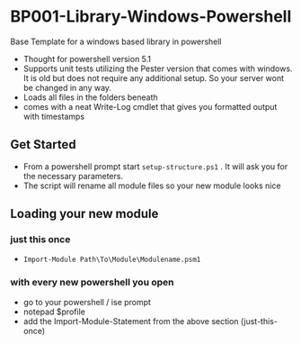 # BP001-Library-Windows-Powershell
Base Template for a windows based library in powershell

- Thought for powershell version 5.1
- Supports unit tests utilizing the Pester version that comes with windows. It is old but does not require any additional setup. So your server wont be changed in any way.
- Loads all files in the folders beneath
- comes with a neat Write-Log cmdlet that gives you formatted output with timestamps

## Get Started

- From a powershell prompt start `setup-structure.ps1` . It will ask you for the necessary parameters.
- The script will rename all module files so your new module looks nice

## Loading your new module

### just this once
- `Import-Module Path\To\Module\Modulename.psm1`

### with every new powershell you open

- go to your powershell / ise prompt
- notepad $profile
- add the Import-Module-Statement from the above section (just-this-once)

